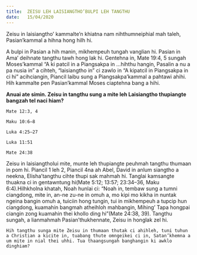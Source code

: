 ```yaml
---
title:  ZEISU LEH LAISIANGTHO’BULPI LEH TANGTHU
date:   15/04/2020
---
```


Zeisu in laisiangtho’ kammalte’n khiatna nam nihthumneiphial mah taleh, Pasian’kammal a hihna hong hilh hi. 

A bulpi in Pasian a hih manin, mikhempeuh tungah vanglian hi. Pasian in Ama’ deihnate tangthu tawh hong lak hi. Gentehna in, Mate 19:4, 5 sungah Moses’kammal “A ki patcil in a Piangsakpa in …hihthu hangin, Pasalin a nu a pa nusia in” a cihteh, “laisiangtho in” ci zawlo in “A kipatcil in Piangsakpa in ci hi” acihciangin, Piancil laibu sung a Piangsakpa’kammal a pahtawi ahihi. Hih kammalte pen Pasian’kammal Moses ciaptehna bang a hihi.

**Anuai ate simin. Zeisu in tangthu sung a mite leh Laisiangtho thupiangte bangzah tel naci hiam?**

`Mate 12:3, 4`

`Maku 10:6–8`

`Luka 4:25–27`

`Luka 11:51`

`Mate 24:38`


Zeisu in laisiangtholui mite, munte leh thupiangte peuhmah tangthu thumaan in pom hi. Piancil 1 leh 2, Piancil 4na ah Abel, David in anlum siangtho a neekna, Elisha’tangthu cihte thupi sak mahmah hi. Tanglai kamsangte thuakna ci in gentawntung hi(Mate 5:12; 13:57; 23:34–36, Maku 6:4).Hilhkholna khatah, Noah hunlai ci: “Noah in, tembaw sung a tumni ciangdong, mite in, an-ne zu-ne in omuh a, mo kipi mo kikha in nuntak ngeina bangin omuh a, tuiciin hong tungin, tui in mikhempeuh a tupcip hun ciangdong, kuamahin bangmah atheihloh mahbangin, Mihing’ Tapa hongpai ciangin zong kuamahin thei khollo ding hi”(Mate 24:38, 39). Tangthu sungah, a lianmahmah Pasian’thukhennate, Zeisu in honglak zel hi.

`Hih tangthu sunga mite Zeisu in thumaan thutak ci ahihleh, tuni tuhun a Christian a kicite in, tuabang thute omngeikei ci in, Satan’khemna a um mite in nial thei uhhi. Tua thaangsungah banghangin ki awklo dinghiam?`